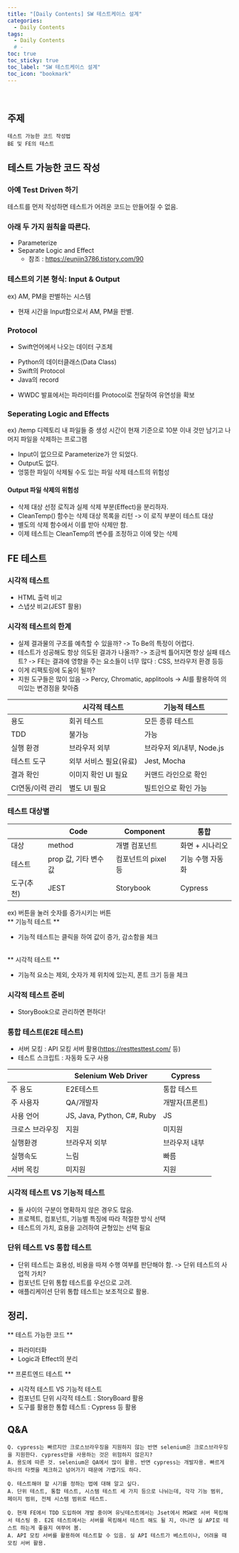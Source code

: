 ```yaml
---
title: "[Daily Contents] SW 테스트케이스 설계"
categories:
  - Daily Contents
tags:
  - Daily Contents
  # -
toc: true
toc_sticky: true
toc_label: "SW 테스트케이스 설계"
toc_icon: "bookmark"
---
```


<br>

## 주제

```
테스트 가능한 코드 작성법
BE 및 FE의 테스트
```

## 테스트 가능한 코드 작성

### 아예 Test Driven 하기

테스트를 먼저 작성하면 테스트가 어려운 코드는 만들어질 수 없음.

### 아래 두 가지 원칙을 따른다.

- Parameterize
- Separate Logic and Effect
  - 참조 : https://eunjin3786.tistory.com/90

### 테스트의 기본 형식: Input & Output

ex) AM, PM을 판별하는 시스템

- 현재 시간을 Input함으로서 AM, PM을 판별.

### Protocol

- Swift언어에서 나오는 데이터 구조체

* Python의 데이터클래스(Data Class)
* Swift의 Protocol
* Java의 record

- WWDC 발표에서는 파라미터를 Protocol로 전달하여 유연성을 확보

### Seperating Logic and Effects

ex) /temp 디렉토리 내 파일들 중 생성 시간이 현재 기준으로 10분 이내 것만 남기고 나머지 파일을 삭제하는 프로그램

- Input이 없으므로 Parameterize가 안 되었다.
- Output도 없다.
- 엉뚱한 파일이 삭제될 수도 있는 파일 삭제 테스트의 위험성

#### Output 파일 삭제의 위험성

- 삭제 대상 선정 로직과 실제 삭제 부분(Effect)을 분리하자.
- CleanTemp() 함수는 삭제 대상 목록을 리턴 -> 이 로직 부분이 테스트 대상
- 별도의 삭제 함수에서 이를 받아 삭제만 함.
- 이제 테스트는 CleanTemp의 변수를 조정하고 이에 맞는 삭제

## FE 테스트

### 시각적 테스트

- HTML 출력 비교
- 스냅샷 비교(JEST 활용)

### 시각적 테스트의 한계

- 실제 결과물의 구조를 예측할 수 있을까?
  -> To Be의 특정이 어렵다.
- 테스트가 성공해도 항상 의도된 결과가 나올까?
  -> 조금씩 틀어지면 항상 실패 테스트?
  -> FE는 결과에 영향을 주는 요소들이 너무 많다 : CSS, 브라우저 환경 등등
- 이게 리팩토링에 도움이 될까?
- 지원 도구들은 많이 있음
  -> Percy, Chromatic, applitools
  -> AI를 활용하여 의미있는 변경점을 찾아줌

|                  | 시각적 테스트          | 기능적 테스트             |
| ---------------- | ---------------------- | ------------------------- |
| 용도             | 회귀 테스트            | 모든 종류 테스트          |
| TDD              | 불가능                 | 가능                      |
| 실행 환경        | 브라우저 외부          | 브라우저 외/내부, Node.js |
| 테스트 도구      | 외부 서비스 필요(유료) | Jest, Mocha               |
| 결과 확인        | 이미지 확인 UI 필요    | 커맨드 라인으로 확인      |
| CI연동/이력 관리 | 별도 UI 필요           | 빌트인으로 확인 가능      |

### 테스트 대상별

|            | Code                  | Component           | 통합             |
| ---------- | --------------------- | ------------------- | ---------------- |
| 대상       | method                | 개별 컴포넌트       | 화면 + 시나리오  |
| 테스트     | prop 값, 기타 변수 값 | 컴포넌트의 pixel 등 | 기능 수행 자동화 |
| 도구(추천) | JEST                  | Storybook           | Cypress          |

ex) 버튼을 눌러 숫자를 증가시키는 버튼 <br>
** 기능적 테스트 **

- 기능적 테스트는 클릭을 하여 값이 증가, 감소함을 체크 <br>
  <br>

** 시각적 테스트 ** <br>

- 기능적 요소는 제외, 숫자가 제 위치에 있는지, 폰트 크기 등을 체크

### 시각적 테스트 준비

- StoryBook으로 관리하면 편하다!

### 통합 테스트(E2E 테스트)

- 서버 모킹 : API 모킹 서버 활용(https://resttesttest.com/ 등)
- 테스트 스크립트 : 자동화 도구 사용

|                 | Selenium Web Driver        | Cypress        |
| --------------- | -------------------------- | -------------- |
| 주 용도         | E2E테스트                  | 통합 테스트    |
| 주 사용자       | QA/개발자                  | 개발자(프론트) |
| 사용 언어       | JS, Java, Python, C#, Ruby | JS             |
| 크로스 브라우징 | 지원                       | 미지원         |
| 실행환경        | 브라우저 외부              | 브라우저 내부  |
| 실행속도        | 느림                       | 빠름           |
| 서버 목킹       | 미지원                     | 지원           |

### 시각적 테스트 VS 기능적 테스트

- 둘 사이의 구분이 명확하지 않은 경우도 많음.
- 프로젝트, 컴포넌트, 기능별 특징에 따라 적절한 방식 선택
- 테스트의 가치, 효용을 고려하여 균형있는 선택 필요

### 단위 테스트 VS 통합 테스트

- 단위 테스트는 효용성, 비용을 따져 수행 여부를 판단해야 함.
  -> 단위 테스트의 사업적 가치?
- 컴포넌트 단위 통합 테스트를 우선으로 고려.
- 애플리케이션 단위 통합 테스트는 보조적으로 활용.

## 정리.

** 테스트 가능한 코드 **

- 파라미터화
- Logic과 Effect의 분리

** 프론트엔드 테스트 **

- 시각적 테스트 VS 기능적 테스트
- 컴포넌트 단위 시각적 테스트 : StoryBoard 활용
- 도구를 활용한 통합 테스트 : Cypress 등 활용

## Q&A

```
Q. cypress는 빠르지만 크로스브라우징을 지원하지 않는 반면 selenium은 크로스브라우징을 지원한다. cypress만을 사용하는 것은 위험하지 않은지?
A. 용도에 따른 것. selenium은 QA에서 많이 활용. 반면 cypress는 개발자용. 빠르게 하나의 타켓을 체크하고 넘어가기 때문에 가볍기도 하다.
```

```
Q. 테스트해야 할 시기를 정하는 법에 대해 알고 싶다.
A. 단위 테스트, 통합 테스트, 시스템 테스트 세 가지 등으로 나뉘는데, 각각 기능 범위, 페이지 범위, 전체 시스템 범위로 테스트.
```

```
Q. 현재 FE에서 TDD 도입하여 개발 중이며 유닛테스트에서는 Jset에서 MSW로 서버 목킹해서 테스팅 중. E2E 테스트에서는 서버를 목킹해서 테스트 해도 될 지, 아니면 실 API로 테스트 하는게 좋을지 여쭈어 봄.
A. API 모킹 서버를 활용하여 테스트할 수 있음. 실 API 테스트가 베스트이나, 어려울 때 모킹 서버 활용.
```
